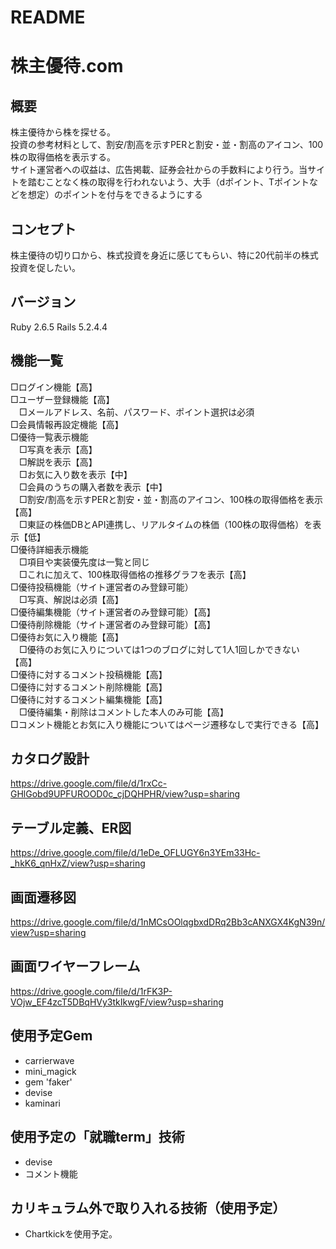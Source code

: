 # README

# 株主優待.com

## 概要
株主優待から株を探せる。<br>
投資の参考材料として、割安/割高を示すPERと割安・並・割高のアイコン、100株の取得価格を表示する。<br>
サイト運営者への収益は、広告掲載、証券会社からの手数料により行う。当サイトを踏むことなく株の取得を行われないよう、大手（dポイント、Tポイントなどを想定）のポイントを付与をできるようにする

## コンセプト
株主優待の切り口から、株式投資を身近に感じてもらい、特に20代前半の株式投資を促したい。

## バージョン
Ruby 2.6.5
Rails 5.2.4.4

## 機能一覧
□ログイン機能【高】<br>
□ユーザー登録機能【高】<br>
　□メールアドレス、名前、パスワード、ポイント選択は必須<br>
□会員情報再設定機能【高】<br>
□優待一覧表示機能<br>
　□写真を表示【高】<br>
　□解説を表示【高】<br>
　□お気に入り数を表示【中】<br>
　□会員のうちの購入者数を表示【中】<br>
　□割安/割高を示すPERと割安・並・割高のアイコン、100株の取得価格を表示【高】<br>
　□東証の株価DBとAPI連携し、リアルタイムの株価（100株の取得価格）を表示【低】<br>
□優待詳細表示機能<br>
　□項目や実装優先度は一覧と同じ<br>
　□これに加えて、100株取得価格の推移グラフを表示【高】<br>
□優待投稿機能（サイト運営者のみ登録可能）<br>
　□写真、解説は必須【高】<br>
□優待編集機能（サイト運営者のみ登録可能）【高】<br>
□優待削除機能（サイト運営者のみ登録可能）【高】<br>
□優待お気に入り機能【高】<br>
　□優待のお気に入りについては1つのブログに対して1人1回しかできない【高】<br>
□優待に対するコメント投稿機能【高】<br>
□優待に対するコメント削除機能【高】<br>
□優待に対するコメント編集機能【高】<br>
　□優待編集・削除はコメントした本人のみ可能【高】<br>
□コメント機能とお気に入り機能についてはページ遷移なしで実行できる【高】<br>

## カタログ設計
https://drive.google.com/file/d/1rxCc-GHlGobd9UPFUROOD0c_cjDQHPHR/view?usp=sharing

## テーブル定義、ER図
https://drive.google.com/file/d/1eDe_OFLUGY6n3YEm33Hc-_hkK6_qnHxZ/view?usp=sharing

## 画面遷移図
https://drive.google.com/file/d/1nMCsOOlqgbxdDRq2Bb3cANXGX4KgN39n/view?usp=sharing

## 画面ワイヤーフレーム
https://drive.google.com/file/d/1rFK3P-VOjw_EF4zcT5DBqHVy3tkIkwgF/view?usp=sharing

## 使用予定Gem
* carrierwave
* mini_magick
* gem 'faker'
* devise
* kaminari

## 使用予定の「就職term」技術
* devise
* コメント機能

## カリキュラム外で取り入れる技術（使用予定）
* Chartkickを使用予定。
